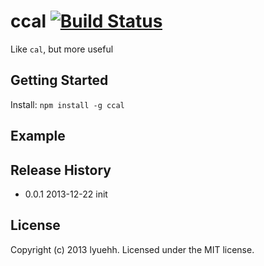 # ccal [![Build Status](https://secure.travis-ci.org/lyuehh/ccal.png?branch=master)](http://travis-ci.org/lyuehh/ccal)

Like `cal`, but more useful

## Getting Started
Install: `npm install -g ccal`

## Example

## Release History

* 0.0.1 2013-12-22 init

## License
Copyright (c) 2013 lyuehh. Licensed under the MIT license.
